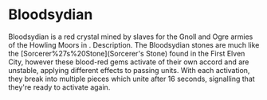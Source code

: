 # Bloodsydian

Bloodsydian is a red crystal mined by slaves for the Gnoll and Ogre armies of the Howling Moors in . 
Description.
The Bloodsydian stones are much like the [Sorcerer%27s%20Stone](Sorcerer's Stone) found in the First Elven City, however these blood-red gems activate of their own accord and are unstable, applying different effects to passing units. With each activation, they break into multiple pieces which unite after 16 seconds, signalling that they're ready to activate again.
